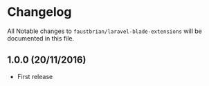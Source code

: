 # Changelog

All Notable changes to `faustbrian/laravel-blade-extensions` will be documented in this file.

## 1.0.0 (20/11/2016)
- First release
